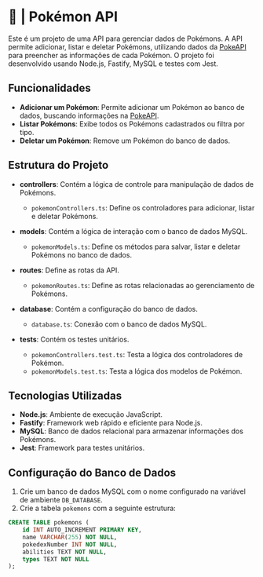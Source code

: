 # 🐸 | Pokémon API

Este é um projeto de uma API para gerenciar dados de Pokémons. A API permite adicionar, listar e deletar Pokémons, utilizando dados da [PokeAPI](https://pokeapi.co/) para preencher as informações de cada Pokémon. O projeto foi desenvolvido usando Node.js, Fastify, MySQL e testes com Jest.

## Funcionalidades

- **Adicionar um Pokémon**: Permite adicionar um Pokémon ao banco de dados, buscando informações na [PokeAPI](https://pokeapi.co/).
- **Listar Pokémons**: Exibe todos os Pokémons cadastrados ou filtra por tipo.
- **Deletar um Pokémon**: Remove um Pokémon do banco de dados.

## Estrutura do Projeto

- **controllers**: Contém a lógica de controle para manipulação de dados de Pokémons.
  - `pokemonControllers.ts`: Define os controladores para adicionar, listar e deletar Pokémons.
  
- **models**: Contém a lógica de interação com o banco de dados MySQL.
  - `pokemonModels.ts`: Define os métodos para salvar, listar e deletar Pokémons no banco de dados.
  
- **routes**: Define as rotas da API.
  - `pokemonRoutes.ts`: Define as rotas relacionadas ao gerenciamento de Pokémons.
  
- **database**: Contém a configuração do banco de dados.
  - `database.ts`: Conexão com o banco de dados MySQL.

- **tests**: Contém os testes unitários.
  - `pokemonControllers.test.ts`: Testa a lógica dos controladores de Pokémon.
  - `pokemonModels.test.ts`: Testa a lógica dos modelos de Pokémon.

## Tecnologias Utilizadas

- **Node.js**: Ambiente de execução JavaScript.
- **Fastify**: Framework web rápido e eficiente para Node.js.
- **MySQL**: Banco de dados relacional para armazenar informações dos Pokémons.
- **Jest**: Framework para testes unitários.

## Configuração do Banco de Dados

1. Crie um banco de dados MySQL com o nome configurado na variável de ambiente `DB_DATABASE`.
2. Crie a tabela `pokemons` com a seguinte estrutura:

```sql
CREATE TABLE pokemons (
    id INT AUTO_INCREMENT PRIMARY KEY,
    name VARCHAR(255) NOT NULL,
    pokedexNumber INT NOT NULL,
    abilities TEXT NOT NULL,
    types TEXT NOT NULL
);
